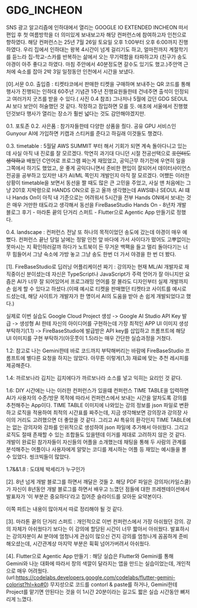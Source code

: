 # GDG_INCHEON

SNS 광고 알고리즘에 인하대에서 열리는 GOOGLE IO EXTENDED INCHEON 떠서 편입 후 첫 여름방학을 더 의미있게 보내보고자 해당 컨퍼런스에 참여하고자 인천으로 향하였다.
해당 컨퍼런스는 25년 7월 26일 토요일 오후 1:00부터 오후 6:00까지 진행하였다. 우리 집에서 인하대는 왕복 4시간이 넘게 걸리기도 하고, 얼마전까지 계절학기를 듣느라 집-학교-스카를 반복하는 삶에서 오는 무기력함을 타파하고자 (친구가 송도 야경이 아주 좋다고 하였다. 마침 주안에서 40분정도면 갈수도 있기도 했고.)주안역 근처에 숙소를 잡아 2박 3일 일정동안 인천에서 시간을 보냈다. 

[0].서문
0.0. 출입증 : 
티켓타코에서 판매한 티켓을 구매하며 보내주는 QR 코드를 통해 행사가 진행되는 인하대 60주년 기념관 1주년 진행요원들한테 건네주면 출석이 인정되고 여러가지 굿즈를 받을 수 있다.( 사진 0.4 참조) 그나저나 5월에 갔던 GDG SEOUL AI 보다 보안이 허술했던 것 같다. 작정하고 잠입하면 모를 듯. 애초에 서울에서 진행했던것보다 행사가 열리는 장소가 훨씬 넓다는 것도 감안해야겠지만.

0.1. 포토존
0.2. 사은품 : 참가자들한테 다양한 상품을 줬다. 공유 GPU 서비스인 Gunyour AI에 가입하면 키캡과 스티커를 준다고 하길래 이것들도 챙겼다.

0.3. timetable : 
5월달 AWS SUMMIT 부터 해서 기회가 되면 계속 돌아다니고 있는데 사실 아직 내 진로를 잘 모르겠다. 막연히 과기대 다니던 시절 전공선택으로 ~~포인터도 생략하고~~ 배웠던 C언어로 프로그램 짜는게 재밌었고, 공익근무 하기전에 우연히 일을 그쪽에서 하기도 했었고, 운 좋게 공익다니면서 준비한 편입이 잘되어서 데이터사이언스 전공을 공부하고 있지만 내가 AI/ML 쪽인지 개발인지 아직 잘 모르겠다. 어쨌든 이러한 상황이 timetable을 보면서 동선을 짤 때도 많은 큰 고민을 주었고, 사실 맨 처음에는 그냥 201호 지박령으로 HANDS ON으로 듣고 올까 생각했는데 AWS떄나 SEOUL AI 떄나 Hands On이 아직 내 기준으로는 어려워서 5시간을 전부 Hands ON에서 보내는 것은 매우 거만한 태도라고 생각해서 동선을 FireBaseStudio Hands On - 8년차 개발 블로그 후기 - 마라톤 끝의 단거리 스퍼트 - Flutter으로 Agentic App 만들기로 정했다. 

0.4. landscape :
컨퍼런스 전날 또 하나의 목적이었던 송도에 갔는데 야경이 매우 예뻤다. 컨퍼런스 끝난 당일 날에는 정말 인천 앞 바다에 가서 사이다가 떴어도 고뿌없이는 못마시는 지 확인하러갈까 하다가 노트북이 든 무거운 백팩을 들고 멀리 돌아다기는 너무 힘들어서 그냥 숙소에 가방 놓고 그냥 송도 한번 더 가서 야경을 한 번 더 봤다.

[1]. FireBaseStudio로 딥러닝 어플리케이션 짜기 :
강의자는 현재 ML/AI 개발자로 재직중이신 분이셨는데 자신은 TypeScript나 JavaScript가 주력 언어가 잘 아니지만 요즘은 AI가 너무 잘 되어있어서 프로그래밍 언어를 잘 몰라도 디자인부터 실제 개발까지 손 쉽게 할 수 있다고 하셨다.(이때 예시로 티켓을 판매했던 티켓타코 사이트를 예시로 드셨는데, 해당 사이트가 개발자가 한 명이서 AI의 도움을 받아 손 쉽게 개발되었다고 했다.)

실제로 이번 실습도 Google Cloud Project 생성 -> Google AI Studio API Key 발급 -> 생성형 AI 한테 자신의 아이디어를 구현하는데 가장 최적인 APP UI 이미지 생성 부탁하기(1.1) -> FireBaseStudio에 발급받은 API key를 삽입하고 프롬프트에 해당 UI 이미지를 구현 부탁하기(아웃풋이 1.5)라는 매우 간단한 실습과정을 거쳤다.

1.2: 참고로 나는 Gemini한테 바로 코드까지 부탁해버리는 바람에 FireBaseStudio 프롬프트에 별다른 요청을 하지는 않았다. 아무튼 이렇게(1,3) 재료에 맞는 추천 레시피를 제공해준다.

1.4: 까르보나라 김치는 김치에다가 까르보나라 소스를 넣고 익히는 요리인 것 같다.

1.6: DIY 시간에는 나는 이러한 컨퍼런스가 있을떄 컨퍼런스 TIME TABLE을 입력하면 AI가 사용자의 수준/방문 목적에 따라서 컨퍼런스에서 보내는 시간을 알차도록 강의를 추천해주는 App이다. TIME TABLE 이미지에 나와있는 강의 정보를 json 파일로 변환하고 로직을 적용하여 최적의 시간표를 짜주는데, 지금 생각해보면 강의장과 강의장 사이의 거리도 고려했으면 더 좋았을 것 같다. 그리고 AI 특유의 환각인지 TIME TABLE에는 없는 강의자와 강좌를 인위적으로 생성하여 json 파일에 추가해서 아쉬웠다. 그리고 로직도 절때 존재할 수 있는 조합들도 있을텐데 이거를 제대로 고려하지 않은 것 같다. 개발이 완료된 참가자들이 자신들의 어플을 소개했는데 채팅을 통해 두 사람의 관계를 분석해주는 어플이나 사용자에게 알맞는 코디를 제시하는 어플 등 재밌는 예시들을 볼 수 있었다. 씽크빅들이 많았다.

1.7&&1.8 : 도대체 박세리가 누구인가

[2]. 8년 넘게 개발 블로그를 하면서 깨달은 것들
2. 해당 PDF 파일은 강의자(카일스쿨)가 자신이 8년동안 개발 블로그를 하면서 배우고 느꼈던 점들에 대한 프레젠테이션에서 발표자가 '이 부분은 중요하다'라고 집어준 슬라이드를 모아둔 요약본이다.

이쪽 파트는 내용이 많아져서 따로 정리해야 될 것 같다.

[3]. 마라톤 끝의 단거리 스퍼트 : 개인적으로 이번 컨퍼런스에서 가장 아쉬웠던 강의. 강의 자체가 아쉬웠다기 보다는 이 강의에 할당된 시간이 너무 짧아서 아쉬웠다. 발표하시는 강의자분이 AI 분야에 엄청나게 관심이 많으신 건지 강의를 엄청나게 꼼꼼하게 준비해오셨는데, 시간관계상 마지막 부분은 휙휙 넘어가버려서 아쉬웠다.

[4]. Flutter으로 Agentic App 만들기 : 해당 실습은 Flutter와 Gemini를 통해 Gemini와 나눈 대화에 따라서 창의 색깔이 달라지는 앱을 만드는 실습이었는데, 개인적으로 매우 어려웠다.
(url:https://codelabs.developers.google.com/codelabs/flutter-gemini-colorist?hl=ko#0) 무지성으로 코드를 contorl & paste를 하거나, Gemini한테 Project를 맡기면 안된다는 것을 이 1시간 20분이라는 길고도 짧은 실습 시간동안 뼈저리게 느꼈다.
